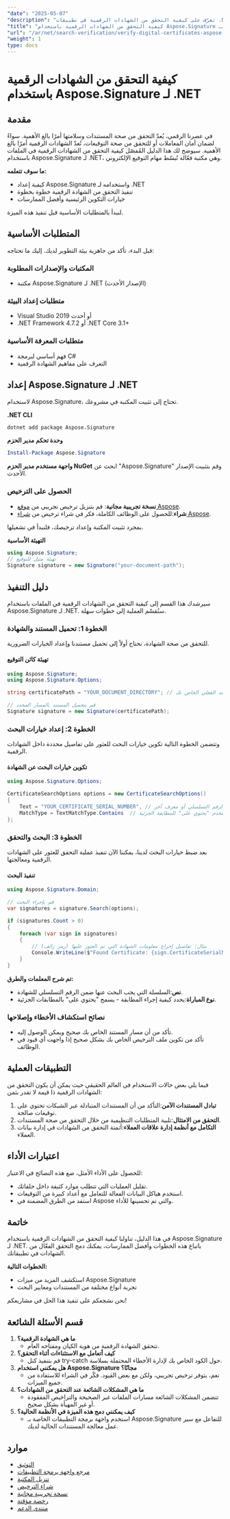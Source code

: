 ```yaml
---
"date": "2025-05-07"
"description": "تعرّف على كيفية التحقق من الشهادات الرقمية في تطبيقات .NET باستخدام Aspose.Signature. اتبع هذا الدليل الشامل للتعامل الآمن مع المستندات."
"title": "كيفية التحقق من الشهادات الرقمية باستخدام Aspose.Signature لـ .NET | دليل خطوة بخطوة"
"url": "/ar/net/search-verification/verify-digital-certificates-aspose-signature-dotnet/"
"weight": 1
type: docs
---
```

# كيفية التحقق من الشهادات الرقمية باستخدام Aspose.Signature لـ .NET

## مقدمة

في عصرنا الرقمي، يُعدّ التحقق من صحة المستندات وسلامتها أمرًا بالغ الأهمية. سواءً لضمان أمان المعاملات أو للتحقق من صحة التوقيعات، تُعدّ الشهادات الرقمية أمرًا بالغ الأهمية. سيوضح لك هذا الدليل المُفصّل كيفية التحقق من الشهادات الرقمية في الملفات باستخدام Aspose.Signature لـ .NET، وهي مكتبة فعّالة تُبسّط مهام التوقيع الإلكتروني.

**ما سوف تتعلمه:**
- كيفية إعداد Aspose.Signature واستخدامه لـ .NET
- تنفيذ التحقق من الشهادة الرقمية خطوة بخطوة
- خيارات التكوين الرئيسية وأفضل الممارسات

لنبدأ بالمتطلبات الأساسية قبل تنفيذ هذه الميزة.

## المتطلبات الأساسية

قبل البدء، تأكد من جاهزية بيئة التطوير لديك. إليك ما تحتاجه:

### المكتبات والإصدارات المطلوبة
- مكتبة Aspose.Signature لـ .NET (الإصدار الأحدث)
  
### متطلبات إعداد البيئة
- Visual Studio 2019 أو أحدث
- .NET Framework 4.7.2 أو .NET Core 3.1+

### متطلبات المعرفة الأساسية
- فهم أساسي لبرمجة C#
- التعرف على مفاهيم الشهادة الرقمية

## إعداد Aspose.Signature لـ .NET

لاستخدام Aspose.Signature، تحتاج إلى تثبيت المكتبة في مشروعك.

**.NET CLI**
```bash
dotnet add package Aspose.Signature
```

**وحدة تحكم مدير الحزم**
```powershell
Install-Package Aspose.Signature
```

**واجهة مستخدم مدير الحزم NuGet**
ابحث عن "Aspose.Signature" وقم بتثبيت الإصدار الأحدث.

### الحصول على الترخيص
- **نسخة تجريبية مجانية**: قم بتنزيل ترخيص تجريبي من [موقع Aspose](https://purchase.aspose.com/temporary-license).
- **شراء**:للحصول على الوظائف الكاملة، فكر في شراء ترخيص من [شراء Aspose](https://purchase.groupdocs.com/buy).

بمجرد تثبيت المكتبة وإعداد ترخيصك، فلنبدأ في تشغيلها.

**التهيئة الأساسية**
```csharp
using Aspose.Signature;
// تهيئة مثيل للتوقيع
Signature signature = new Signature("your-document-path");
```

## دليل التنفيذ

سيرشدك هذا القسم إلى كيفية التحقق من الشهادات الرقمية في الملفات باستخدام Aspose.Signature لـ .NET. سنُقسّم العملية إلى خطوات سهلة.

### الخطوة 1: تحميل المستند والشهادة

للتحقق من صحة الشهادة، نحتاج أولاً إلى تحميل مستندنا وإعداد الخيارات الضرورية.

#### تهيئة كائن التوقيع
```csharp
using Aspose.Signature;
using Aspose.Signature.Options;

string certificatePath = "YOUR_DOCUMENT_DIRECTORY"; // استبدله بدليل المستند الفعلي الخاص بك

// قم بتحميل المستند بالمسار المحدد
Signature signature = new Signature(certificatePath);
```

### الخطوة 2: إعداد خيارات البحث

وتتضمن الخطوة التالية تكوين خيارات البحث للعثور على تفاصيل محددة داخل الشهادات الرقمية.

#### تكوين خيارات البحث عن الشهادة
```csharp
using Aspose.Signature.Options;

CertificateSearchOptions options = new CertificateSearchOptions()
{
    Text = "YOUR_CERTIFICATE_SERIAL_NUMBER", // حدد الرقم التسلسلي أو معرف آخر
    MatchType = TextMatchType.Contains  // استخدم "يحتوي على" للمطابقة الجزئية
};
```

### الخطوة 3: البحث والتحقق

بعد ضبط خيارات البحث لدينا، يمكننا الآن تنفيذ عملية التحقق للعثور على الشهادات الرقمية ومعالجتها.

#### تنفيذ البحث
```csharp
using Aspose.Signature.Domain;

// قم بإجراء البحث
var signatures = signature.Search(options);

if (signatures.Count > 0)
{
    foreach (var sign in signatures)
    {
        // مثال: تفاصيل إخراج معلومات الشهادة التي تم العثور عليها (رمز زائف)
        Console.WriteLine($"Found Certificate: {sign.CertificateSerialNumber}");
    }
}
```

**تم شرح المعلمات والطرق:**
- **نص**:السلسلة التي يجب البحث عنها ضمن الرقم التسلسلي للشهادة.
- **نوع المباراة**:يحدد كيفية إجراء المطابقة - يسمح "يحتوي على" بالمطابقات الجزئية.

### نصائح استكشاف الأخطاء وإصلاحها
- تأكد من أن مسار المستند الخاص بك صحيح ويمكن الوصول إليه.
- تأكد من تكوين ملف الترخيص الخاص بك بشكل صحيح إذا واجهت أي قيود في الوظائف.

## التطبيقات العملية

فيما يلي بعض حالات الاستخدام في العالم الحقيقي حيث يمكن أن يكون التحقق من الشهادات الرقمية ذا قيمة لا تقدر بثمن:
1. **تبادل المستندات الآمن**:التأكد من أن المستندات المتبادلة عبر الشبكات تحتوي على توقيعات صالحة.
2. **التحقق من الامتثال**:تلبية المتطلبات التنظيمية من خلال التحقق من صحة المستندات.
3. **التكامل مع أنظمة إدارة علاقات العملاء**:أتمتة التحقق من الشهادات في إدارة بيانات العملاء.

## اعتبارات الأداء

للحصول على الأداء الأمثل، ضع هذه النصائح في الاعتبار:
- تقليل العمليات التي تتطلب موارد كثيفة داخل حلقاتك.
- استخدم هياكل البيانات الفعالة للتعامل مع أعداد كبيرة من التوقيعات.
- استفد من الطرق المضمنة في Aspose والتي تم تحسينها للأداء.

## خاتمة

في هذا الدليل، تناولنا كيفية التحقق من الشهادات الرقمية باستخدام Aspose.Signature لـ .NET. باتباع هذه الخطوات وأفضل الممارسات، يمكنك دمج التحقق الفعّال من الشهادات في تطبيقاتك. 

**الخطوات التالية:**
- استكشف المزيد من ميزات Aspose.Signature
- تجربة أنواع مختلفة من المستندات ومعايير البحث

نحن نشجعكم على تنفيذ هذا الحل في مشاريعكم!

## قسم الأسئلة الشائعة

1. **ما هي الشهادة الرقمية؟**
   - تتحقق الشهادة الرقمية من هوية الكيان ومفتاحه العام.
2. **كيف أتعامل مع الاستثناءات أثناء التحقق؟**
   - قم بتنفيذ كتل try-catch حول الكود الخاص بك لإدارة الأخطاء المحتملة بسلاسة.
3. **هل يمكنني استخدام Aspose.Signature مجانًا؟**
   - نعم، يتوفر ترخيص تجريبي، ولكن مع بعض القيود. فكّر في الشراء للاستفادة من جميع الميزات.
4. **ما هي المشكلات الشائعة عند التحقق من الشهادات؟**
   - تتضمن المشكلات الشائعة مسارات الملفات غير الصحيحة والتراخيص المفقودة أو غير المهيأة بشكل صحيح.
5. **كيف يمكنني دمج هذه الميزة في الأنظمة الحالية؟**
   - استخدم واجهة برمجة التطبيقات الخاصة بـ Aspose.Signature للتفاعل مع سير عمل معالجة المستندات الحالية لديك.

## موارد
- [التوثيق](https://docs.groupdocs.com/signature/net/)
- [مرجع واجهة برمجة التطبيقات](https://apireference.aspose.com/signature/net)
- [تنزيل المكتبة](https://downloads.aspose.com/total/net)
- [شراء الترخيص](https://purchase.groupdocs.com/buy)
- [نسخة تجريبية مجانية](https://downloads.aspose.com/total/net)
- [رخصة مؤقتة](https://purchase.groupdocs.com/temporary-license/)
- [منتدى الدعم](https://forum.aspose.com/c/signature/)